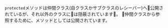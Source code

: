`protected`メソッドは仲間クラス(自クラスかサブクラスのレシーバー)へ公開されているが、それ以外のクラスには隠蔽されています。
仲間クラスから参照するために、メソッドとしては公開されています。
